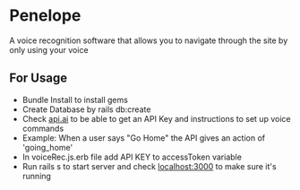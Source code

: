 # Penelope

A voice recognition software that allows you to navigate through the site by only using your voice

## For Usage

- Bundle Install to install gems
- Create Database by rails db:create
- Check [api.ai](https://api.ai/) to be able to get an API Key and instructions to set up voice commands
- Example: When a user says "Go Home" the API gives an action of 'going_home'
- In voiceRec.js.erb file add API KEY to accessToken variable
- Run rails s to start server and check [localhost:3000](localhost:3000) to make sure it's running
